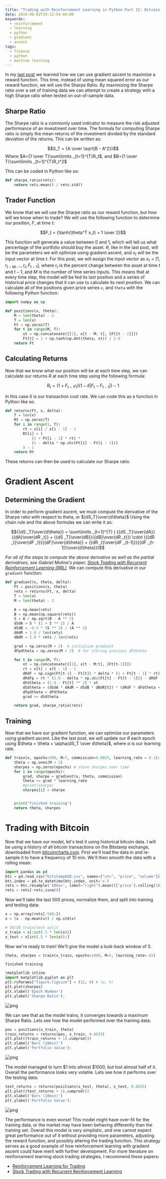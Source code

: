 ```yaml
---
title: "Trading with Reinforcement Learning in Python Part II: Bitcoin Strategy"
date: 2019-06-02T19:12:54-04:00
keywords:
  - reinforcement
  - learning
  - python
  - gradient
  - ascent
tags:
  - finance
  - python
  - machine learning
---
```


In my [last post](/2019/05/trading-with-reinforcement-learning-in-python-part-i-gradient-ascent/) we learned how we can use gradient ascent to maximize a reward function. This time, instead of using mean squared error as our reward function, we will use the Sharpe Ratio. By maximizing the Sharpe ratio over a set of training data we can attempt to create a strategy with a high Sharpe ratio when tested on out-of-sample data.

## Sharpe Ratio

The Sharpe ratio is a commonly used indicator to measure the risk adjusted performance of an investment over time. The formula for computing Sharpe ratio is simply the mean returns of the investment divided by the standard deviation of the returns. This can be written as:

$$S_T = {A \over \sqrt{B - A^2}}$$
Where $A={1 \over T}\sum\limits _{t=1}^{T}R_t$, and $B={1 \over T}\sum\limits _{t=1}^{T}R_t^2$

This can be coded in Python like so:

```python
def sharpe_ratio(rets):
    return rets.mean() / rets.std()
```

## Trader Function

We know that we will use the Sharpe ratio as our reward function, but how will we know when to trade? We will use the following function to determine our position, $F$, at time $t$:

$$F_t = {\tanh(\theta^T x_t) + 1 \over 2}$$

This function will generate a value between 0 and 1, which will tell us what percentage of the portfolio should buy the asset. $\theta$, like in the last post, will be the parameters we will optimize using gradient ascent, and $x_t$ will be the input vector at time $t$. For this post, we will assign the input vector as $x_t = [1, r _{t - M}, \dots, r_t, F _{t - 1}]$, where $r_t$ is the percent change between the asset at time $t$ and $t - 1$, and $M$ is the number of time series inputs. This means that at every time step, the model will be fed its last position and a series of historical price changes that it can use to calculate its next position. We can calculate all of the positions given price series `x`, and `theta` with the following Python function:

```python
import numpy as np

def positions(x, theta):
    M = len(theta) - 2
    T = len(x)
    Ft = np.zeros(T)
    for t in range(M, T):
        xt = np.concatenate([[1], x[t - M: t], [Ft[t - 1]]])
        Ft[t] = 1 + np.tanh(np.dot(theta, xt)) / 2.0
    return Ft
```

## Calculating Returns

Now that we know what our position will be at each time step, we can calculate our returns $R$ at each time step using the following formula:

$$R_t = (1 + F _{t-1}r_t)(1 - \delta | F _t - F _{t - 1}|) - 1 $$

In this case $\delta$ is our transaction cost rate. We can code this as a function in Python like so:

```python
def returns(Ft, x, delta):
    T = len(x)
    Rt = np.zeros(T)
    for i in range(1, T):
        rt = x[i] / x[i - 1] - 1
        Rt[i] = (
            (1 + Ft[i - 1] * rt) *
            (1 - delta * np.abs(Ft[i] - Ft[i - 1]))
        ) - 1
    return Rt
```

These returns can then be used to calculate our Sharpe ratio.

# Gradient Ascent

## Determining the Gradient

In order to perform gradient ascent, we must compute the derivative of the Sharpe ratio with respect to theta, or ${dS_T}\over{d\theta}$ Using the chain rule and the above formulas we can write it as:

$${{dS _T}\over{d\theta}} = \sum\limits _{t=1}^{T} ( {{dS _T}\over{dA}}{{dA}\over{dR _t}} + {{dS _T}\over{dB}}{{dB}\over{dR _t}}) \cdot ({{dR _t}\over{dF _t}}{{dF}\over{d\theta}} + {{dR _t}\over{dF _{t-1}}}{{dF _{t-1}}\over{d\theta}})$$

_For all of the steps to compute the above derivative as well as the partial derivatives, see Gabriel Molina's paper, [Stock Trading with Recurrent Reinforcement Learning (RRL)](http://cs229.stanford.edu/proj2006/Molina-StockTradingWithRecurrentReinforcementLearning.pdf)._ We can compute this derivative in our `gradient` function:

```python
def gradient(x, theta, delta):
    Ft = positions(x, theta)
    rets = returns(Ft, x, delta)
    T = len(x)
    M = len(theta) - 2

    A = np.mean(rets)
    B = np.mean(np.square(rets))
    S = A / np.sqrt(B - A ** 2)
    dSdA = S * (1 + S ** 2) / A
    dSdB = -0.5 * (S ** 3) / (A ** 2)
    dAdR = 1.0 / len(rets)
    dBdR = 2.0 * rets / len(rets)

    grad = np.zeros(M + 2)  # initialize gradient
    dFpdtheta = np.zeros(M + 2)  # for storing previous dFdtheta

    for t in range(M, T):
        xt = np.concatenate([[1], x[t - M:t], [Ft[t-1]]])
        rt = x[t] / x[t - 1] - 1
        dRdF = np.sign(Ft[t-1] - Ft[t]) * delta * (1 + Ft[t - 1] * rt)
        dRdFp = rt * (1.0 - delta * np.abs(Ft[t] - Ft[t - 1])) - dRdF
        dFdtheta = (1.0 - Ft[t] ** 2) * xt
        dSdtheta = (dSdA * dAdR + dSdB * dBdR[t]) * (dRdF * dFdtheta + dRdFp * dFpdtheta)
        dFpdtheta = dFdtheta
        grad += dSdtheta

    return grad, sharpe_ratio(rets)
```

## Training

Now that we have our gradient function, we can optimize our parameters using gradient ascent. Like the last post, we will update our $\theta$ each epoch using $\theta = \theta + \alpha{dS_T \over d\theta}$, where $\alpha$ is our learning rate.

```python
def train(x, epochs=500, M=7, commission=0.0025, learning_rate = 0.1):
    theta = np.ones(M + 2)
    sharpes = np.zeros(epochs) # store sharpes over time
    for i in range(epochs):
        grad, sharpe = gradient(x, theta, commission)
        theta += grad * learning_rate
        #print(sharpe)
        sharpes[i] = sharpe


    print("finished training")
    return theta, sharpes
```

# Trading with Bitcoin

Now that we have our model, let's test it using historical bitcoin data. I will be using a history of all bitcoin transactions on the Bitstamp exchange, downloaded from [bitcoincharts.com](https://api.bitcoincharts.com/v1/csv/). First we'll load the data in and re-sample it to have a frequency of 10 min. We'll then smooth the data with a rolling mean:

```python
import pandas as pd
btc = pd.read_csv("bitstampUSD.csv", names=["utc", "price", "volume"]).set_index('utc')
btc.index = pd.to_datetime(btc.index, unit='s')
rets = btc.resample('10min', label="right").mean()['price'].rolling(10).mean()
rets = rets[~rets.isna()]

```

Now we'll take the last 500 prices, normalize them, and split into training and testing data:

```python
x = np.array(rets[-500:])
x = (x - np.mean(x)) / np.std(x)

# 50/50 train/test split
x_train = x[:int(.5 * len(x))]
x_test = x[int(.5 * len(x)):]
```

Now we're ready to train! We'll give the model a look-back window of 5.

```python
theta, sharpes = train(x_train, epochs=1000, M=5, learning_rate=.03)
```

    finished training

```python
%matplotlib inline
import matplotlib.pyplot as plt
plt.rcParams["figure.figsize"] = (12, 9) # (w, h)
plt.plot(sharpes)
plt.xlabel('Epoch Number')
plt.ylabel('Sharpe Ratio');
```

![png](output_34_0.png)

We can see that as the model trains, it converges towards a maximum Sharpe Ratio. Lets see how the model performed over the training data:

```python
pos = positions(x_train, theta)
train_returns = returns(pos, x_train, 0.0025)
plt.plot((train_returns + 1).cumprod())
plt.xlabel('Bars (10min)')
plt.ylabel('Portfolio Value');
```

![png](output_36_0.png)

The model managed to turn $1 into almost $1000, but lost almost half of it. Overall the performance looks very volatile. Lets see how it performs over the testing data:

```python
test_returns = returns(positions(x_test, theta), x_test, 0.0025)
plt.plot((test_returns + 1).cumprod())
plt.xlabel('Bars (10min)')
plt.ylabel('Portfolio Value');
```

![png](output_38_0.png)

The performance is even worse! This model might have over-fit for the training data, or the market may have been behaving differently than the training set. Overall this model is very simplistic, and one cannot expect great performance out of it without providing more parameters, adjusting the reward function, and possibly altering the trading function. This strategy serves as a good example of how reinforcement learning with gradient ascent could have merit with further development. For more literature on reinforcement learning stock trading strategies, I recommend these papers:

- [Reinforcement Learning for Trading](http://papers.nips.cc/paper/1551-reinforcement-learning-for-trading.pdf)
- [Stock Trading with Recurrent Reinforcement Learning](http://cs229.stanford.edu/proj2006/Molina-StockTradingWithRecurrentReinforcementLearning.pdf)
